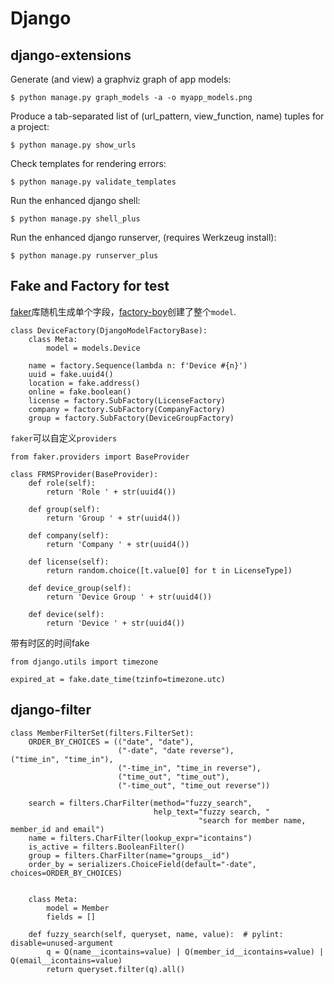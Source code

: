 # Django

## django-extensions

Generate (and view) a graphviz graph of app models:

```
$ python manage.py graph_models -a -o myapp_models.png
```

Produce a tab-separated list of (url_pattern, view_function, name) tuples for a project:

```
$ python manage.py show_urls
```

Check templates for rendering errors:

```
$ python manage.py validate_templates
```

Run the enhanced django shell:

```
$ python manage.py shell_plus
```

Run the enhanced django runserver, (requires Werkzeug install):
```
$ python manage.py runserver_plus
```

## Fake and Factory for test

[faker](https://github.com/joke2k/faker)库随机生成单个字段，[factory-boy](http://factoryboy.readthedocs.io/en/latest/)创建了整个`model`.

```
class DeviceFactory(DjangoModelFactoryBase):
    class Meta:
        model = models.Device

    name = factory.Sequence(lambda n: f'Device #{n}')
    uuid = fake.uuid4()
    location = fake.address()
    online = fake.boolean()
    license = factory.SubFactory(LicenseFactory)
    company = factory.SubFactory(CompanyFactory)
    group = factory.SubFactory(DeviceGroupFactory)
```
`faker`可以自定义`providers`

```
from faker.providers import BaseProvider

class FRMSProvider(BaseProvider):
    def role(self):
        return 'Role ' + str(uuid4())

    def group(self):
        return 'Group ' + str(uuid4())

    def company(self):
        return 'Company ' + str(uuid4())

    def license(self):
        return random.choice([t.value[0] for t in LicenseType])

    def device_group(self):
        return 'Device Group ' + str(uuid4())

    def device(self):
        return 'Device ' + str(uuid4())
```

带有时区的时间fake

```
from django.utils import timezone

expired_at = fake.date_time(tzinfo=timezone.utc)
```

## django-filter

```
class MemberFilterSet(filters.FilterSet):
    ORDER_BY_CHOICES = (("date", "date"),
                        ("-date", "date reverse"),                       ("time_in", "time_in"),
                        ("-time_in", "time_in reverse"),
                        ("time_out", "time_out"),
                        ("-time_out", "time_out reverse"))

    search = filters.CharFilter(method="fuzzy_search",
                                help_text="fuzzy search, "
                                          "search for member name, member_id and email")
    name = filters.CharFilter(lookup_expr="icontains")
    is_active = filters.BooleanFilter()
    group = filters.CharFilter(name="groups__id")
    order_by = serializers.ChoiceField(default="-date", choices=ORDER_BY_CHOICES)
    

    class Meta:
        model = Member
        fields = []

    def fuzzy_search(self, queryset, name, value):  # pylint: disable=unused-argument
        q = Q(name__icontains=value) | Q(member_id__icontains=value) | Q(email__icontains=value)
        return queryset.filter(q).all()
```